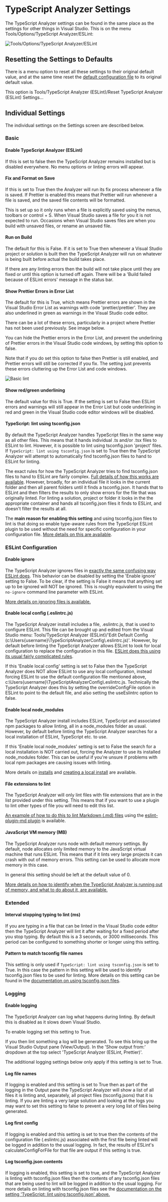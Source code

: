 ﻿# TypeScript Analyzer Settings

The TypeScript Analyzer settings can be found in the same place as the settings for other things in Visual Studio.  This is on the menu Tools/Options/TypeScript Analyzer/ESLint:

![Tools/Options/TypeScript Analyzer/ESLint](assets\images\options.jpg)

## Resetting the Settings to Defaults

There is a menu option to reset all these settings to their original default value, and at the same time reset the [default configuration file](defaultconfig.md) to its original default value.

This option is Tools/TypeScript Analyzer (ESLint)/Reset TypeScript Analyzer (ESLint) Settings...

## Individual Settings

The individual settings on the Settings screen are described below.

### Basic

#### Enable TypeScript Analyzer (ESLint)

If this is set to false then the TypeScript Analyzer remains installed but is disabled everywhere.  No menu options or linting errors will appear. 

#### <a name="fixonsave"></a>Fix and Format on Save

If this is set to True then the Analyzer will run its fix process whenever a file is saved.  If Prettier is enabled this means that Prettier will run whenever a file is saved, and the saved file contents will be formatted.

This is set up so it only runs when a file is explicitly saved using the menus, toolbars or control + S.  When Visual Studio saves a file for you it is not expected to run.  Occasions when Visual Studio saves files are when you build with unsaved files, or rename an unsaved file.

#### <a name="runonbuild"></a>Run on Build

The default for this is False.  If it is set to True then whenever a Visual Studio project or solution is built then the TypeScript Analyzer will run on whatever is being built before actual the build takes place.  

If there are any linting errors then the build will not take place until they are fixed or until this option is turned off again.  There will be a 'Build failed because of ESLint errors' message in the status bar.

#### Show Prettier Errors in Error List

The default for this is True, which means Prettier errors are shown in the Visual Studio Error List as warnings with code 'prettier/prettier'.  They are also underlined in green as warnings in the Visual Studio code editor.

There can be a lot of these errors, particularly in a project where Prettier has not been used previously.  See image below.

You can hide the Prettier errors in the Error List, and prevent the underlining of Prettier errors in the Visual Studio code windows, by setting this option to false.

Note that if you do set this option to false then Prettier is still enabled, and Prettier errors will still be corrected if you fix. The setting just prevents these errors cluttering up the Error List and code windows.

![Basic lint](assets\images\prettiererrors.jpg)

#### Show red/green underlining

The default value for this is True.  If the setting is set to False then ESLint errors and warnings will still appear in the Error List but code underlining in red and green in the Visual Studio code editor windows will be disabled.

#### <a name="usetsconfig"></a>TypeScript: lint using tsconfig.json

By default the TypeScript Analyzer handles TypeScript files in the same way as all other files.  This means that it hands individual .ts and/or .tsx files to ESLint to lint.  However, it is possible to lint using tsconfig.json 'project' files.  If `TypeScript: lint using tsconfig.json` is set to True then the TypeScript Analyzer will attempt to automatically find tsconfig.json files to hand to ESLint for linting.

The exact rules for how the TypeScript Analyzer tries to find tsconfig.json files to hand to ESLint are fairly complex.  [Full details of how this works are available](tsconfigrules.md).  However, broadly, for an individual file it looks in the current folder and then all parent folders until it finds a tsconfig.json.  It hands that to ESLint and then filters the results to only show errors for the file that was originally linted.  For linting a solution, project or folder it looks in the the appropriate container and hands all tsconfig.json files it finds to ESLint, and doesn't filter the results at all.

The **main reason for enabling this setting** and using tsconfig.json files to lint is that doing so enable type-aware rules from the TypeScript ESLint plugin to be used without the need for specific configuration in your configuration file.  [More details on this are available](typeinformation.md).

### ESLint Configuration

#### <a name="enableignore"></a>Enable ignore

The TypeScript Analyzer ignores files in [exactly the same confusing way ESLint does](https://eslint.org/docs/user-guide/configuring/ignoring-code).  This behavior can be disabled by setting the 'Enable ignore' setting to False.  To be clear, if the setting is False it means that anything set up to be ignored will NOT be ignored.  This is roughly equivalent to using the `no-ignore` command line parameter with ESLint.

[More details on ignoring files is available.](ignoringfiles.md)

#### Enable local config (.eslintrc.js)

The TypeScript Analyzer install includes a file, .eslintrc.js, that is used to configure ESLint.  This file can be brought up and edited from the Visual Studio menu: Tools/TypeScript Analyzer (ESLint)/'Edit Default Config (c:\Users\{username}\TypeScriptAnalyzerConfig\\.eslintrc.js)'.  However, by default before linting the TypeScript Analyzer allows ESLint to look for local configuration to replace the configuration in this file.  [ESLint does this using its usual fairly complicated rules](https://eslint.org/docs/latest/user-guide/configuring/configuration-files#configuration-file-formats).

If this 'Enable local config' setting is set to False then the TypeScript Analyzer does NOT allow ESLint to use any local configuration, instead forcing ESLint to use the default configuration file mentioned above, c:\Users\{username}\TypeScriptAnalyzerConfig\\.eslintrc.js.  Technically the TypeScript Analyzer does this by setting the overrideConfigFile option in ESLint to point to the default file, and also setting the useEslintrc option to false.

#### Enable local node_modules

The TypeScript Analyzer install includes ESLint, TypeScript and associated npm packages to allow linting, all in a node_modules folder as usual.  However, by default before linting the TypeScript Analyzer searches for a local installation of ESLint, TypeScript etc. to use.

If this 'Enable local node_modules' setting is set to False the search for a local installation is NOT carried out, forcing the Analyzer to use its installed node_modules folder.  This can be useful if you're unsure if problems with local npm packages are causing issues with linting.

More details on [installs](installs.md) and [creating a local install](creatinglocalinstall.md) are available.

#### <a name="fileextensionstolint"></a>File extensions to lint

The TypeScript Analyzer will only lint files with file extensions that are in the list provided under this setting.  This means that if you want to use a plugin to lint other types of file you will need to edit this list.

[An example of how to do this to lint Markdown (.md) files](setupmarkdown.md) using the [eslint-plugin-md plugin](https://github.com/leo-buneev/eslint-plugin-md#readme) is available.

#### JavaScript VM memory (MB)

The TypeScript Analyzer runs node with default memory settings.  By default, node allocates only limited memory to the JavaScript virtual machine that runs ESLint.  This means that if it lints very large projects it can crash with out of memory errors.  This setting can be used to allocate more memory in this case.

In general this setting should be left at the default value of 0.

[More details on how to identify when the TypeScript Analyzer is running out of memory, and what to do about it, are available.](jvmmemory.md)

### Extended

#### Interval stopping typing to lint (ms)

If you are typing in a file that can be linted in the Visual Studio code editor then the TypeScript Analyzer will lint it after waiting for a fixed period after you stop typing.  By default this is a 3 seconds, or 3000 milliseconds.  This period can be configured to something shorter or longer using this setting.

#### Pattern to match tsconfig file names

This setting is only used if `TypeScript: lint using tsconfig.json` is set to True.  In this case the pattern in this setting will be used to identify tsconfig.json files to be used for linting.  More details on this setting can be found in the [documentation on using tsconfig.json files](tsconfigrules.md).

### <a name="logging"></a>Logging

#### Enable logging

The TypeScript Analyzer can log what happens during linting.  By default this is disabled as it slows down Visual Studio.

To enable logging set this setting to True. 

If you then lint something a log will be generated. To see this bring up the Visual Studio Output pane (View/Output).  In the 'Show output from:' dropdown at the top select 'TypeScript Analyzer (ESLint, Prettier)'.

The additional logging settings below only apply if this setting is set to True.

#### Log file names

If logging is enabled and this setting is set to True then as part of the logging in the Output pane the TypeScript Analyzer will show a list of all files it is linting and, separately, all project files (tsconfig.jsons) that it is linting.  If you are linting a very large solution and looking at the logs you may want to set this setting to false to prevent a very long list of files being generated.

#### Log first config

If logging is enabled and this setting is set to true then the contents of the configuration file (.eslintrc.js) associated with the first file being linted will be logged in addition to the usual logging.  In fact, the results of ESLint's calculateConfigForFile for that file are output if this setting is true.

#### Log tsconfig.json contents

If logging is enabled, this setting is set to true, and the TypeScript Analyzer is linting with tsconfig.json files then the contents of any tsconfig.json files that are being used to lint will be logged in addition to the usual logging.  For more details on linting with tsconfig.json files see the [documentation on the setting 'TypeScript: lint using tsconfig.json' above.](settings.md#usetsconfig)
